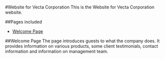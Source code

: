 #Website for Vecta Corporation
This is the Website for Vecta Corporation website. 

##Pages included
* [Welcome Page](#welcome-page)

##Welcome Page
The page introduces guests to what the company does.
It provides information on various products, some client testimonials, contact information and information on management team.



 
